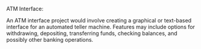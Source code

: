 ATM Interface:

An ATM interface project would involve creating a graphical or text-based interface for an automated teller machine.
Features may include options for withdrawing, depositing, transferring funds, checking balances, and possibly other banking operations.
